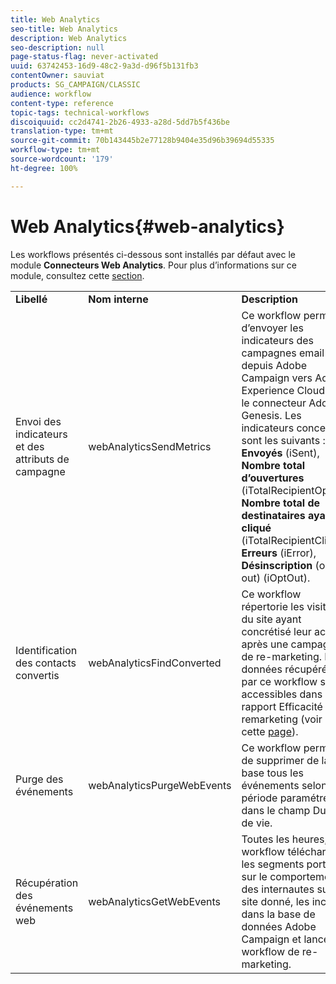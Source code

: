 ```yaml
---
title: Web Analytics
seo-title: Web Analytics
description: Web Analytics
seo-description: null
page-status-flag: never-activated
uuid: 63742453-16d9-48c2-9a3d-d96f5b131fb3
contentOwner: sauviat
products: SG_CAMPAIGN/CLASSIC
audience: workflow
content-type: reference
topic-tags: technical-workflows
discoiquuid: cc2d4741-2b26-4933-a28d-5dd7b5f436be
translation-type: tm+mt
source-git-commit: 70b143445b2e77128b9404e35d96b39694d55335
workflow-type: tm+mt
source-wordcount: '179'
ht-degree: 100%

---
```



# Web Analytics{#web-analytics}

Les workflows présentés ci-dessous sont installés par défaut avec le module **Connecteurs Web Analytics**. Pour plus d’informations sur ce module, consultez cette [section](../../platform/using/adobe-analytics-data-connector.md).

<table> 
 <tbody> 
  <tr> 
   <td> <strong>Libellé</strong><br /> </td> 
   <td> <strong>Nom interne</strong><br /> </td> 
   <td> <strong>Description</strong><br /> </td> 
  </tr> 
  <tr> 
   <td> <span class="uicontrol">Envoi des indicateurs et des attributs de campagne</span> <br /> </td> 
   <td> <span class="uicontrol">webAnalyticsSendMetrics</span> <br /> </td> 
   <td> Ce workflow permet d’envoyer les indicateurs des campagnes email depuis Adobe Campaign vers Adobe Experience Cloud via le connecteur Adobe® Genesis. Les indicateurs concernés sont les suivants : <strong>Envoyés</strong> (iSent), <strong>Nombre total d’ouvertures</strong> (iTotalRecipientOpen), <strong>Nombre total de destinataires ayant cliqué</strong> (iTotalRecipientClick), <strong>Erreurs</strong> (iError), <strong>Désinscription</strong> (opt-out) (iOptOut).<br /> </td> 
  </tr> 
  <tr> 
   <td> <span class="uicontrol">Identification des contacts convertis</span> <br /> </td> 
   <td> <span class="uicontrol">webAnalyticsFindConverted</span> <br /> </td> 
   <td> Ce workflow répertorie les visiteurs du site ayant concrétisé leur achat après une campagne de re-marketing. Les données récupérées par ce workflow sont accessibles dans le rapport <span class="uicontrol">Efficacité du remarketing</span> (voir cette <a href="../../platform/using/adobe-analytics-data-connector.md#creating-a-re-marketing-campaign">page</a>). <br /> </td> 
  </tr> 
  <tr> 
   <td> <span class="uicontrol">Purge des événements</span> <br /> </td> 
   <td> <span class="uicontrol">webAnalyticsPurgeWebEvents</span> <br /> </td> 
   <td> Ce workflow permet de supprimer de la base tous les événements selon la période paramétrée dans le champ <span class="uicontrol">Durée de vie. </span><br /> </td> 
  </tr> 
  <tr> 
   <td> <span class="uicontrol">Récupération des événements web</span> <br /> </td> 
   <td> <span class="uicontrol">webAnalyticsGetWebEvents</span> <br /> </td> 
   <td> Toutes les heures, ce workflow télécharge les segments portant sur le comportement des internautes sur un site donné, les inclut dans la base de données Adobe Campaign et lance le workflow de re-marketing. <br /> </td> 
  </tr> 
 </tbody> 
</table>

